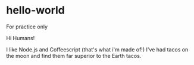 # hello-world
For practice only

Hi Humans!

I like Node.js and Coffeescript (that's what i'm made of!)
I've had tacos on the moon and find them far superior to the Earth tacos.
